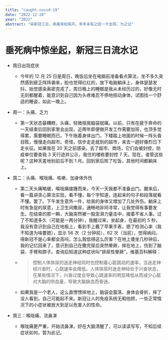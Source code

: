 ```yaml
---
title: "caught-covid-19"
date: "2022-12-28"
year: "2022"
abstract: "染新冠三日，病毒来如疾风，多年未有之症一夕出现，为之记"
---
```


# 垂死病中惊坐起，新冠三日流水记

- 周日出现症状

  - 今年的 12 月 25 日是周日，晚饭后坐在电脑前准备看点算法，坐不多久突然感到疲乏阵阵袭来，脸也觉得红红的，放下电脑躺床上，身体瑟瑟发抖，始觉感染奥密克戎了。周日晚上的睡眠是我从未经历过的，好像无时无刻都醒着，能意识到自己因为头疼难忍不停地扭动身体，试图找一个舒适的睡姿，如此一晚上。

- 周一：头痛、乏力

  - 第一天状态最糟糕，头痛，轻微摇晃脑袋就痛。以前，只有在疲于奔命的一天结束后回到家里会出现，近两年即便做开发工作需要加班，也顶多觉得累，需要睡眠而已。下午拖着身体出门，下楼踏上地面的时候一阵头昏目眩，慢慢走向超市。奇怪，信步走走就到的超市，来去一趟好像烈日下走长征。如果我在 20 天之前感染，去了超市、商场，它们会被封控，防疫单位要查我 3 天行迹并公示，我住的楼栋要封控 7 天。现在，谁管这些呢？这种天差地别前后不到 1 月。回到家后除了吃饭，其他时间都躺床上。

- 周二：头痛、喉咙痛、咳嗽、加身体外伤

  - 第二天头痛略缓，喉咙痛接踵而来，今天一天我都不准备出门。醒来后，看一篇讲贪心算法实现，看不懂，每个字知道，连起来的句子和段落就看不懂。罢了。下午发生意外一件，给我的身体又增加了几处外伤。躺床上时有急促的尿意，上卫生间撒尿，通畅地非同寻常，让我觉得有事要发生。在结束的那一瞬，大脑突然被一股澎湃力量击中，接着不省人事。过了不知道多久（可能是一两分钟），我醒过来，坐起身，在最初的 5 秒，我没有意识到自己在地板上，看到手上戴了苹果手表，摁了检测心率（我不知道为啥要摁），显示 56 次（2 分钟前），62 次（当前），觉得纳闷，得新冠不是心率都会高吗，怎么我低得这么厉害？在地上傻坐几秒钟后，我的记忆回来了，意识到自己在撒完尿后突然晕厥，摔在地上，伤到了脑袋、手臂和脖子。查询后知道这种症状叫“排尿性晕厥”，维基百科解释：

  - > 控制人体排尿的迷走神经同时也控制着心脏跳动的速率，当迷走神经兴奋时，心跳速率会降低。人体排尿时迷走神经处于兴奋状态，在某些情况下，兴奋过度会导致心跳速率的明显降低从而减少心脏对大脑的供血量，导致大脑缺血而昏迷。

  - 如果我是一个老人，这么直愣愣摔地上，脑袋会震荡，身体会骨折，摔了没人看到，自己可能起不来。新冠让人的免疫系统无暇他顾，一些正常情况下的小症状被放大到足以危害人的性命。

- 周三：喉咙痛、流鼻涕
  - 喉咙痛更严重，开始流鼻涕，好在大脑清醒了，可以读读写写，不知后续症状如何，暂为此记。
